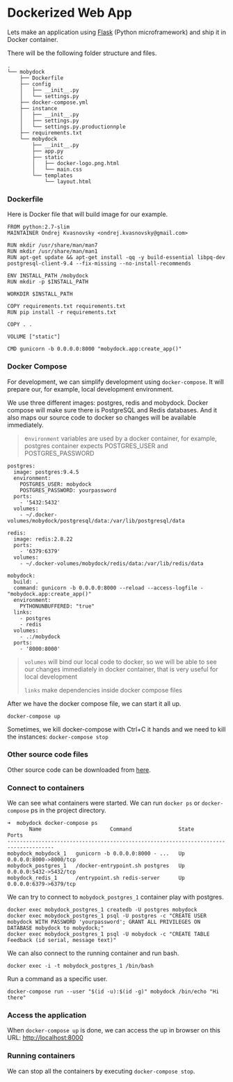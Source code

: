 # Dockerized Web App

Lets make an application using [Flask](http://flask.pocoo.org) \(Python microframework\) and ship it in Docker container.

There will be the following folder structure and files.

```
.
└── mobydock
    ├── Dockerfile
    ├── config
    │   ├── __init__.py
    │   └── settings.py
    ├── docker-compose.yml
    ├── instance
    │   ├── __init__.py
    │   ├── settings.py
    │   └── settings.py.productionnple
    ├── requirements.txt
    └── mobydock
        ├── __init__.py
        ├── app.py
        ├── static
        │   ├── docker-logo.png.html
        │   └── main.css
        └── templates
            └── layout.html
```

### Dockerfile

Here is Docker file that will build image for our example.

```
FROM python:2.7-slim
MAINTAINER Ondrej Kvasnovsky <ondrej.kvasnovsky@gmail.com>

RUN mkdir /usr/share/man/man7
RUN mkdir /usr/share/man/man1
RUN apt-get update && apt-get install -qq -y build-essential libpq-dev postgresql-client-9.4 --fix-missing --no-install-recommends

ENV INSTALL_PATH /mobydock
RUN mkdir -p $INSTALL_PATH

WORKDIR $INSTALL_PATH

COPY requirements.txt requirements.txt
RUN pip install -r requirements.txt

COPY . .

VOLUME ["static"]

CMD gunicorn -b 0.0.0.0:8000 "mobydock.app:create_app()"
```

### Docker Compose

For development, we can simplify development using `docker-compose`. It will prepare our, for example, local development environment.

We use three different images: postgres, redis and mobydock. Docker compose will make sure there is PostgreSQL and Redis databases. And it also maps our source code to docker so changes will be available immediately.

> e`nvironment` variables are used by a docker container, for example, postgres container expects POSTGRES\_USER and POSTGRES\_PASSWORD

```
postgres:
  image: postgres:9.4.5
  environment:
    POSTGRES_USER: mobydock
    POSTGRES_PASSWORD: yourpassword
  ports:
    - '5432:5432'
  volumes:
    - ~/.docker-volumes/mobydock/postgresql/data:/var/lib/postgresql/data

redis:
  image: redis:2.8.22
  ports:
    - '6379:6379'
  volumes:
    - ~/.docker-volumes/mobydock/redis/data:/var/lib/redis/data

mobydock:
  build: .
  command: gunicorn -b 0.0.0.0:8000 --reload --access-logfile - "mobydock.app:create_app()"
  environment:
    PYTHONUNBUFFERED: "true"
  links:
    - postgres
    - redis
  volumes:
    - .:/mobydock
  ports:
    - '8000:8000'
```

> `volumes` will bind our local code to docker, so we will be able to see our changes immediately in docker container, that is very useful for local development
>
> `links` make dependencies inside docker compose files

After we have the docker compose file, we can start it all up.

```
docker-compose up
```

Sometimes, we kill docker-compose with Ctrl+C it hands and we need to kill the instances: `docker-compose stop`

### Other source code files

Other source code can be downloaded from [here](https://www.dropbox.com/sh/5l400rrycpe81m5/AACRcys5LusPrgYJchdvKWWla?dl=0).

### Connect to containers

We can see what containers were started. We can run `docker ps` or `docker-compose` ps in the project directory.

```
➜  mobydock docker-compose ps
       Name                      Command               State           Ports
-------------------------------------------------------------------------------------
mobydock_mobydock_1   gunicorn -b 0.0.0.0:8000 - ...   Up      0.0.0.0:8000->8000/tcp
mobydock_postgres_1   /docker-entrypoint.sh postgres   Up      0.0.0.0:5432->5432/tcp
mobydock_redis_1      /entrypoint.sh redis-server      Up      0.0.0.0:6379->6379/tcp
```

We can try to connect to `mobydock_postgres_1` container play with postgres.

```
docker exec mobydock_postgres_1 createdb -U postgres mobydock
docker exec mobydock_postgres_1 psql -U postgres -c "CREATE USER mobydock WITH PASSWORD 'yourpassword'; GRANT ALL PRIVILEGES ON DATABASE mobydock to mobydock;"
docker exec mobydock_postgres_1 psql -U mobydock -c "CREATE TABLE Feedback (id serial, message text)"
```

We can also connect to the running container and run bash.

```
docker exec -i -t mobydock_postgres_1 /bin/bash
```

Run a command as a specific user.

```
docker-compose run --user "$(id -u):$(id -g)" mobydock /bin/echo "Hi there"
```

### Access the application

When `docker-compose up` is done, we can access the up in browser on this URL: [http://localhost:8000](http://localhost:8000)

### Running containers

We can stop all the containers by executing `docker-compose stop`.

